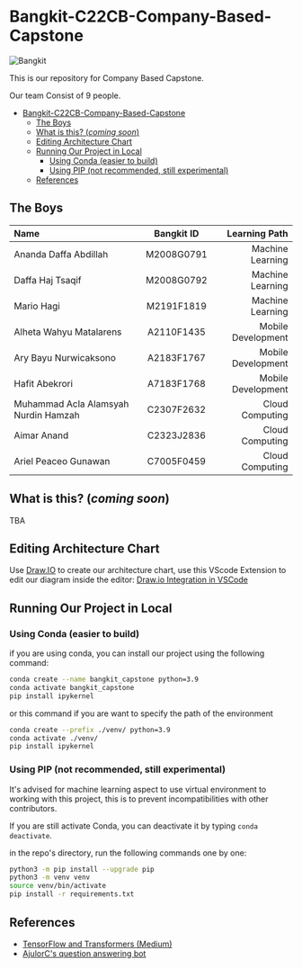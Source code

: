 # Bangkit-C22CB-Company-Based-Capstone

![Bangkit](https://lh3.googleusercontent.com/J2QI0L3vJwv63Sm3isI90ctxuxznz67dAtJQN2vu7wnUuwt9Wc-WI7VuIhwvr0yVrDPfc7kBN5usZz75nDW_k96pCfcZBxnfNzvVS0g=w600)

This is our repository for Company Based Capstone.

Our team Consist of 9 people.

- [Bangkit-C22CB-Company-Based-Capstone](#bangkit-c22cb-company-based-capstone)
  - [The Boys](#the-boys)
  - [What is this? (*coming soon*)](#what-is-this-coming-soon)
  - [Editing Architecture Chart](#editing-architecture-chart)
  - [Running Our Project in Local](#running-our-project-in-local)
    - [Using Conda (easier to build)](#using-conda-easier-to-build)
    - [Using PIP (not recommended, still experimental)](#using-pip-not-recommended-still-experimental)
  - [References](#references)

## The Boys

Name | Bangkit ID | Learning Path
:---|:---:|---:
Ananda Daffa Abdillah | M2008G0791 | Machine Learning
Daffa Haj Tsaqif| M2008G0792 | Machine Learning
Mario Hagi | M2191F1819 | Machine Learning
Alheta Wahyu Matalarens |  A2110F1435 | Mobile Development
Ary Bayu Nurwicaksono | A2183F1767 | Mobile Development
Hafit Abekrori | A7183F1768 | Mobile Development
Muhammad Acla Alamsyah Nurdin Hamzah | C2307F2632 | Cloud Computing
Aimar Anand | C2323J2836 | Cloud Computing
Ariel Peaceo Gunawan | C7005F0459 | Cloud Computing

## What is this? (*coming soon*)

TBA

## Editing Architecture Chart

Use [Draw.IO]([https://link](https://app.diagrams.net/)) to create our architecture chart, use this VScode Extension to edit our diagram inside the editor: [Draw.io Integration in VSCode](https://marketplace.visualstudio.com/items?itemName=hediet.vscode-drawio)

## Running Our Project in Local

### Using Conda (easier to build)

if you are using conda, you can install our project using the following command:

```bash
conda create --name bangkit_capstone python=3.9
conda activate bangkit_capstone
pip install ipykernel
```

or this command if you are want to specify the path of the environment

```bash
conda create --prefix ./venv/ python=3.9
conda activate ./venv/
pip install ipykernel
```

### Using PIP (not recommended, still experimental)

It's advised for machine learning aspect to use virtual environment to working with this project, this is to prevent incompatibilities with other contributors.

If you are still activate Conda, you can deactivate it by typing `conda deactivate`.

in the repo's directory, run the following commands one by one:

```bash
python3 -m pip install --upgrade pip
python3 -m venv venv
source venv/bin/activate
pip install -r requirements.txt
```

## References

- [TensorFlow and Transformers (Medium)](https://towardsdatascience.com/tensorflow-and-transformers-df6fceaf57cc)
- [AjulorC's question answering bot](https://huggingface.co/spaces/AjulorC/question_answering_bot_deployed_with_Gradio)
